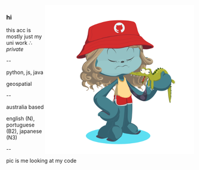 <img align="right" width="400" height="400" src="https://github.com/vinxa/vinxa/blob/main/octocat-1675225457197.png?raw=true">

### 


### hi

this acc is mostly just my uni work ∴ *private*

 --

python, js, java

geospatial


--

australia based

english (N), portuguese (B2), japanese (N3)

-- 

pic is me looking at my code




<!--
**vinxa/vinxa** is a ✨ _special_ ✨ repository because its `README.md` (this file) appears on your GitHub profile.

Here are some ideas to get you started:

- 🔭 I’m currently working on ...
- 🌱 I’m currently learning ...
- 👯 I’m looking to collaborate on ...
- 🤔 I’m looking for help with ...
- 💬 Ask me about ...
- 📫 How to reach me: ...
- 😄 Pronouns: ...
- ⚡ Fun fact: ...
-->
